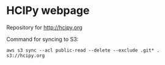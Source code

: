 # HCIPy webpage

Repository for http://hcipy.org

Command for syncing to S3:

```
aws s3 sync --acl public-read --delete --exclude .git* . s3://hcipy.org
```